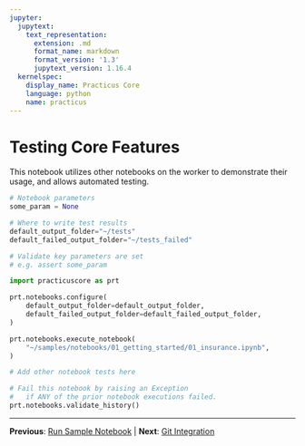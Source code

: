 ```yaml
---
jupyter:
  jupytext:
    text_representation:
      extension: .md
      format_name: markdown
      format_version: '1.3'
      jupytext_version: 1.16.4
  kernelspec:
    display_name: Practicus Core
    language: python
    name: practicus
---
```


<!-- #region editable=true slideshow={"slide_type": ""} -->
# Testing Core Features

This notebook utilizes other notebooks on the worker to demonstrate their usage, and allows automated testing.
<!-- #endregion -->

```python editable=true slideshow={"slide_type": ""} tags=["parameters"]
# Notebook parameters
some_param = None

# Where to write test results
default_output_folder="~/tests"
default_failed_output_folder="~/tests_failed"
```

```python editable=true slideshow={"slide_type": ""}
# Validate key parameters are set
# e.g. assert some_param
```

```python editable=true slideshow={"slide_type": ""}
import practicuscore as prt

prt.notebooks.configure(
    default_output_folder=default_output_folder,
    default_failed_output_folder=default_failed_output_folder,
)
```

```python editable=true slideshow={"slide_type": ""}
prt.notebooks.execute_notebook(
    "~/samples/notebooks/01_getting_started/01_insurance.ipynb",
)
```

```python editable=true slideshow={"slide_type": ""}
# Add other notebook tests here
```

```python
# Fail this notebook by raising an Exception
#   if ANY of the prior notebook executions failed.
prt.notebooks.validate_history()
```


---

**Previous**: [Run Sample Notebook](../automated-notebooks/run-sample-notebook.md) | **Next**: [Git Integration](../setting-up-git/git-integration.md)
